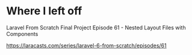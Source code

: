 # Where I left off
Laravel From Scratch
Final Project
Episode 61 - Nested Layout Files with Components

https://laracasts.com/series/laravel-6-from-scratch/episodes/61


